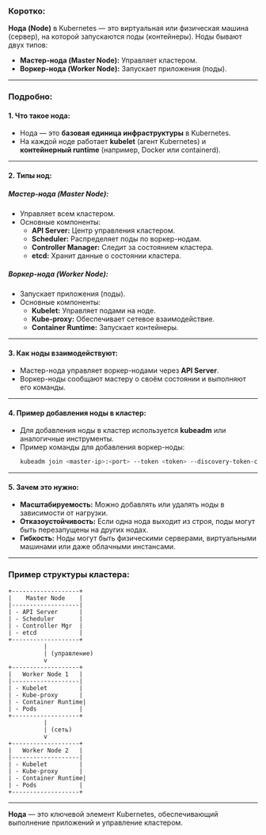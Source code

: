 ### **Коротко:**
**Нода (Node)** в Kubernetes — это виртуальная или физическая машина (сервер), на которой запускаются поды (контейнеры). Ноды бывают двух типов:
- **Мастер-нода (Master Node):** Управляет кластером.
- **Воркер-нода (Worker Node):** Запускает приложения (поды).

---

### **Подробно:**

#### **1. Что такое нода:**
- Нода — это **базовая единица инфраструктуры** в Kubernetes.
- На каждой ноде работает **kubelet** (агент Kubernetes) и **контейнерный runtime** (например, Docker или containerd).

---

#### **2. Типы нод:**

##### **Мастер-нода (Master Node):**
- Управляет всем кластером.
- Основные компоненты:
  - **API Server:** Центр управления кластером.
  - **Scheduler:** Распределяет поды по воркер-нодам.
  - **Controller Manager:** Следит за состоянием кластера.
  - **etcd:** Хранит данные о состоянии кластера.

##### **Воркер-нода (Worker Node):**
- Запускает приложения (поды).
- Основные компоненты:
  - **Kubelet:** Управляет подами на ноде.
  - **Kube-proxy:** Обеспечивает сетевое взаимодействие.
  - **Container Runtime:** Запускает контейнеры.

---

#### **3. Как ноды взаимодействуют:**
- Мастер-нода управляет воркер-нодами через **API Server**.
- Воркер-ноды сообщают мастеру о своём состоянии и выполняют его команды.

---

#### **4. Пример добавления ноды в кластер:**
- Для добавления ноды в кластер используется **kubeadm** или аналогичные инструменты.
- Пример команды для добавления воркер-ноды:
  ```bash
  kubeadm join <master-ip>:<port> --token <token> --discovery-token-ca-cert-hash <hash>
  ```

---

#### **5. Зачем это нужно:**
- **Масштабируемость:** Можно добавлять или удалять ноды в зависимости от нагрузки.
- **Отказоустойчивость:** Если одна нода выходит из строя, поды могут быть перезапущены на других нодах.
- **Гибкость:** Ноды могут быть физическими серверами, виртуальными машинами или даже облачными инстансами.

---

### **Пример структуры кластера:**
```
+-------------------+
|    Master Node    |
|-------------------|
| - API Server      |
| - Scheduler       |
| - Controller Mgr  |
| - etcd            |
+-------------------+
          |
          | (управление)
          v
+-------------------+
|   Worker Node 1   |
|-------------------|
| - Kubelet         |
| - Kube-proxy      |
| - Container Runtime|
| - Pods            |
+-------------------+
          |
          | (сеть)
          v
+-------------------+
|   Worker Node 2   |
|-------------------|
| - Kubelet         |
| - Kube-proxy      |
| - Container Runtime|
| - Pods            |
+-------------------+
```

---

**Нода** — это ключевой элемент Kubernetes, обеспечивающий выполнение приложений и управление кластером.